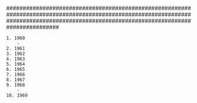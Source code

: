 ##


########################################################################################################################################################################################

	1. 1960
		- 
	2. 1961
	3. 1962
	4. 1963
	5. 1964
	6. 1965
	7. 1966
	8. 1967
	9. 1968
		- 
	10. 1969
 
